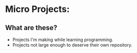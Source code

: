 # Micro Projects:

## What are these?
- Projects I'm making while learning programming.
- Projects not large enough to deserve their own repository.
